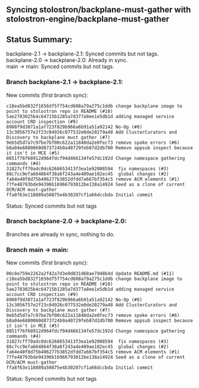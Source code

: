 ## Syncing stolostron/backplane-must-gather with stolostron-engine/backplane-must-gather

## Status Summary:

backplane-2.1 -> backplane-2.1: Synced commits but not tags.  
backplane-2.0 -> backplane-2.0: Already in sync.  
main -> main: Synced commits but not tags.  

### Branch backplane-2.1 -> backplane-2.1:

New commits (first branch sync):

```
c18ea5bd832f1656df5f754cd608a79a275c1ddb change backplane image to point to stolostron repo in README (#10)
5ae2783025b4c64715b1285a7d377a8ee1e5db1d adding managed service account CRD inspection (#9)
8908f9d3071a1af723f829b966a6b91a51a92142 No-Op (#8)
13c3056757e2f23c04926c077532e0de20279a48 Add ClusterCurators and Discovery to backplane must gather (#7)
9eb5d5d7a7c97be7bf00c622a11840da2e0fec73 remove spoke errors (#6)
b8a04e6880060d873724b9a40729feb87d2db700 Remove appsub inspect because it isn't in MCE (#5)
0851f76f68912d964fdcf94d466134fe57dc192d Change namespace gathering commands (#4)
31827cff70adc0dc6268653413f3ea1e92008594  fix namespaces (#3)
88c7cc9efa664864f38a6f243a4e409ae102ec45  global changes (#2)
fa64e40f8d75b406277b3852dfdd7a667bf354c5 remove ACM elements (#1)
77fe48793bde94396b16966793012be138a14924 Seed as a clone of current OCM/ACM must-gather
ffa8f63e118889a50875e4b30207cf1a66dccbda Initial commit
```

Status: Synced commits but not tags

### Branch backplane-2.0 -> backplane-2.0:

Branches are already in sync, nothing to do.

### Branch main -> main:

New commits (first branch sync):

```
00c8e759e2262a2f42a7d3e0d831d68ae7948b4d Update README.md (#11)
c18ea5bd832f1656df5f754cd608a79a275c1ddb change backplane image to point to stolostron repo in README (#10)
5ae2783025b4c64715b1285a7d377a8ee1e5db1d adding managed service account CRD inspection (#9)
8908f9d3071a1af723f829b966a6b91a51a92142 No-Op (#8)
13c3056757e2f23c04926c077532e0de20279a48 Add ClusterCurators and Discovery to backplane must gather (#7)
9eb5d5d7a7c97be7bf00c622a11840da2e0fec73 remove spoke errors (#6)
b8a04e6880060d873724b9a40729feb87d2db700 Remove appsub inspect because it isn't in MCE (#5)
0851f76f68912d964fdcf94d466134fe57dc192d Change namespace gathering commands (#4)
31827cff70adc0dc6268653413f3ea1e92008594  fix namespaces (#3)
88c7cc9efa664864f38a6f243a4e409ae102ec45  global changes (#2)
fa64e40f8d75b406277b3852dfdd7a667bf354c5 remove ACM elements (#1)
77fe48793bde94396b16966793012be138a14924 Seed as a clone of current OCM/ACM must-gather
ffa8f63e118889a50875e4b30207cf1a66dccbda Initial commit
```

Status: Synced commits but not tags
